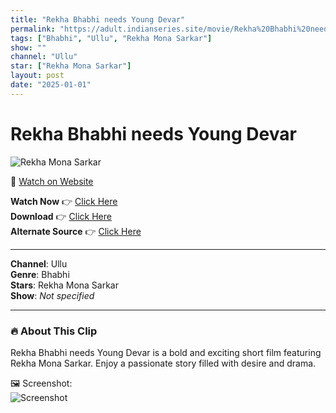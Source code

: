 ```yaml
---
title: "Rekha Bhabhi needs Young Devar"
permalink: "https://adult.indianseries.site/movie/Rekha%20Bhabhi%20needs%20Young%20Devar"
tags: ["Bhabhi", "Ullu", "Rekha Mona Sarkar"]
show: ""
channel: "Ullu"
star: ["Rekha Mona Sarkar"]
layout: post
date: "2025-01-01"
---
```


# Rekha Bhabhi needs Young Devar

![Rekha Mona Sarkar](https://shorts.desisins.com/wp-content/uploads/2023/04/Rekha-Mona-Sarkar-Bhabhi-needs-Young-Devar-Ullu-shorts.desisins.com_.jpg)

🔗 [Watch on Website](https://adult.indianseries.site/movie/Rekha%20Bhabhi%20needs%20Young%20Devar)

**Watch Now** 👉 [Click Here](https://adult.indianseries.site/movie/Rekha%20Bhabhi%20needs%20Young%20Devar)  
**Download** 👉 [Click Here](https://adult.indianseries.site/movie/Rekha%20Bhabhi%20needs%20Young%20Devar)  
**Alternate Source** 👉 [Click Here](https://adult.indianseries.site/movie/Rekha%20Bhabhi%20needs%20Young%20Devar)

---

**Channel**: Ullu  
**Genre**: Bhabhi  
**Stars**: Rekha Mona Sarkar  
**Show**: *Not specified*

---

### 🔥 About This Clip

Rekha Bhabhi needs Young Devar is a bold and exciting short film featuring Rekha Mona Sarkar. Enjoy a passionate story filled with desire and drama.
 
🖼️ Screenshot:  
![Screenshot](https://shorts.desisins.com/wp-content/uploads/2023/04/Rekha-Mona-Sarkar-Bhabhi-needs-Young-Devar-Ullu-shorts.desisins.com_.jpg)
